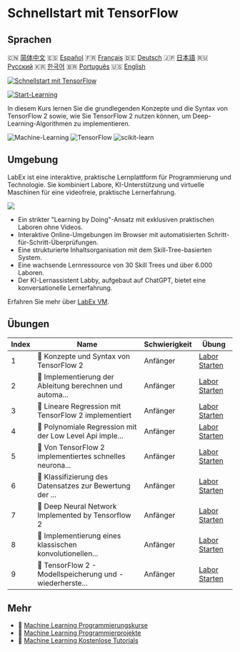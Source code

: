 # Schnellstart mit TensorFlow

## Sprachen

🇨🇳 [简体中文](README_zh.md) 🇪🇸 [Español](README_es.md) 🇫🇷 [Français](README_fr.md) 🇩🇪 [Deutsch](README_de.md) 🇯🇵 [日本語](README_ja.md) 🇷🇺 [Русский](README_ru.md) 🇰🇷 [한국어](README_ko.md) 🇧🇷 [Português](README_pt.md) 🇺🇸 [English](README.md) 

[![Schnellstart mit TensorFlow](https://cover-creator.labex.io/quick-start-with-tensorflow.png?lang=de)](https://labex.io/de/courses/quick-start-with-tensorflow)

[![Start-Learning](https://img.shields.io/badge/Start-Learning-whitesmoke?style=for-the-badge)](https://labex.io/de/courses/quick-start-with-tensorflow)

In diesem Kurs lernen Sie die grundlegenden Konzepte und die Syntax von TensorFlow 2 sowie, wie Sie TensorFlow 2 nutzen können, um Deep-Learning-Algorithmen zu implementieren.

![Machine-Learning](https://img.shields.io/badge/Machine-Learning-whitesmoke?style=for-the-badge&logo=machine-learning)
![TensorFlow](https://img.shields.io/badge/TensorFlow-whitesmoke?style=for-the-badge&logo=tensorflow)
![scikit-learn](https://img.shields.io/badge/scikit-learn-whitesmoke?style=for-the-badge&logo=scikit-learn)


## Umgebung

LabEx ist eine interaktive, praktische Lernplattform für Programmierung und Technologie. Sie kombiniert Labore, KI-Unterstützung und virtuelle Maschinen für eine videofreie, praktische Lernerfahrung.

![](https://tutorial-screenshot.getvm.io/images/vm-1725247253.png)

- Ein strikter "Learning by Doing"-Ansatz mit exklusiven praktischen Laboren ohne Videos.
- Interaktive Online-Umgebungen im Browser mit automatisierten Schritt-für-Schritt-Überprüfungen.
- Eine strukturierte Inhaltsorganisation mit dem Skill-Tree-basierten System.
- Eine wachsende Lernressource von 30 Skill Trees und über 6.000 Laboren.
- Der KI-Lernassistent Labby, aufgebaut auf ChatGPT, bietet eine konversationelle Lernerfahrung.

Erfahren Sie mehr über [LabEx VM](https://support.labex.io/using-labex/virtual-machine).

## Übungen

|   Index | Name                                                     | Schwierigkeit   | Übung                                                                                                                                           |
|---------|----------------------------------------------------------|-----------------|-------------------------------------------------------------------------------------------------------------------------------------------------|
|       1 | 📖 Konzepte und Syntax von TensorFlow 2                  | Anfänger        | <a target='_blank' href='https://labex.io/de/labs/ml-concepts-and-syntax-of-tensorflow-2-20758'>Labor Starten</a>                               |
|       2 | 📖 Implementierung der Ableitung berechnen und automa... | Anfänger        | <a target='_blank' href='https://labex.io/de/labs/ml-implementation-of-computing-derivative-and-automatic-differential-20785'>Labor Starten</a> |
|       3 | 📖 Lineare Regression mit TensorFlow 2 implementiert     | Anfänger        | <a target='_blank' href='https://labex.io/de/labs/ml-linear-regression-implemented-by-tensorflow-2-20797'>Labor Starten</a>                     |
|       4 | 📖 Polynomiale Regression mit der Low Level Api imple... | Anfänger        | <a target='_blank' href='https://labex.io/de/labs/ml-polynomial-regression-implemented-by-low-level-api-20803'>Labor Starten</a>                |
|       5 | 📖 Von TensorFlow 2 implementiertes schnelles neurona... | Anfänger        | <a target='_blank' href='https://labex.io/de/labs/ml-shallow-neural-network-implemented-by-tensorflow-2-20809'>Labor Starten</a>                |
|       6 | 📖 Klassifizierung des Datensatzes zur Bewertung der ... | Anfänger        | <a target='_blank' href='https://labex.io/de/labs/ml-classification-of-car-safety-evaluation-dataset-20756'>Labor Starten</a>                   |
|       7 | 📖 Deep Neural Network Implemented by Tensorflow 2       | Anfänger        | <a target='_blank' href='https://labex.io/de/labs/ml-deep-neural-network-implemented-by-tensorflow-2-20768'>Labor Starten</a>                   |
|       8 | 📖 Implementierung eines klassischen konvolutionellen... | Anfänger        | <a target='_blank' href='https://labex.io/de/labs/ml-implementation-of-classic-convolutional-neural-network-20784'>Labor Starten</a>            |
|       9 | 📖 TensorFlow 2 - Modellspeicherung und -wiederherste... | Anfänger        | <a target='_blank' href='https://labex.io/de/labs/ml-tensorflow-2-model-saving-and-restoring-20813'>Labor Starten</a>                           |

## Mehr

- 🔗 [Machine Learning Programmierungskurse](https://github.com/labex-labs/awesome-programming-courses)
- 🔗 [Machine Learning Programmierprojekte](https://github.com/labex-labs/awesome-programming-projects)
- 🔗 [Machine Learning Kostenlose Tutorials](https://github.com/labex-labs/ml-free-tutorials)

